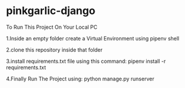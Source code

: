# pinkgarlic-django

To Run This Project On Your Local PC

1.Inside an empty folder create a Virtual Environment using
pipenv shell

2.clone this repository inside that folder

3.install requirements.txt file using this command:
pipenv install -r requirements.txt

4.Finally Run The Project using:
python manage.py runserver
